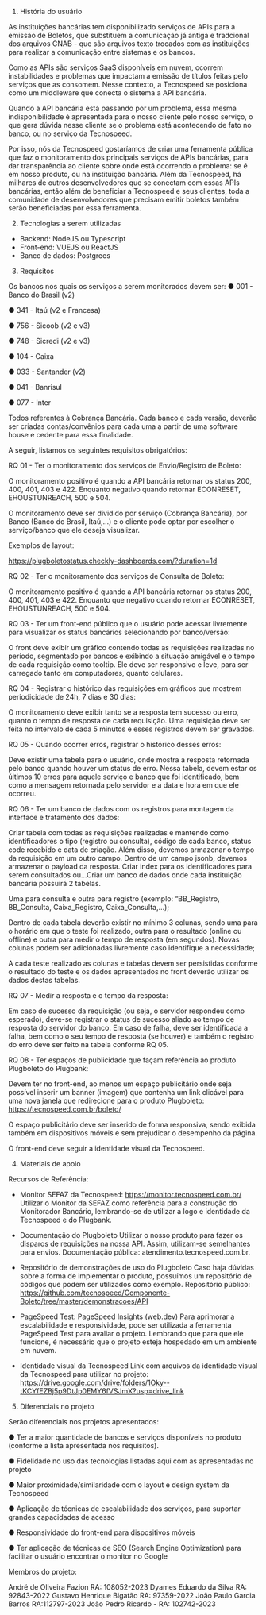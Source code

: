 1. História do usuário

As instituições bancárias tem disponibilizado serviços de APIs para a emissão de
Boletos, que substituem a comunicação já antiga e tradcional dos arquivos CNAB - que são
arquivos texto trocados com as instituições para realizar a comunicação entre sistemas e os
bancos.

Como as APIs são serviços SaaS disponíveis em nuvem, ocorrem instabilidades e
problemas que impactam a emissão de títulos feitas pelo serviços que as consomem. Nesse
contexto, a Tecnospeed se posiciona como um middleware que conecta o sistema a API
bancária.

Quando a API bancária está passando por um problema, essa mesma
indisponibilidade é apresentada para o nosso cliente pelo nosso serviço, o que gera dúvida
nesse cliente se o problema está acontecendo de fato no banco, ou no serviço da
Tecnospeed.

Por isso, nós da Tecnospeed gostaríamos de criar uma ferramenta pública que faz o
monitoramento dos principais serviços de APIs bancárias, para dar transparência ao cliente
sobre onde está ocorrendo o problema: se é em nosso produto, ou na instituição bancária.
Além da Tecnospeed, há milhares de outros desenvolvedores que se conectam com
essas APIs bancárias, então além de beneficiar a Tecnospeed e seus clientes, toda a
comunidade de desenvolvedores que precisam emitir boletos também serão beneficiadas
por essa ferramenta.





2. Tecnologias a serem utilizadas

- Backend: NodeJS ou Typescript
- Front-end: VUEJS ou ReactJS
- Banco de dados: Postgrees





3. Requisitos

Os bancos nos quais os serviços a serem monitorados devem ser:
● 001 - Banco do Brasil (v2)

● 341 - Itaú (v2 e Francesa)

● 756 - Sicoob (v2 e v3)

● 748 - Sicredi (v2 e v3)

● 104 - Caixa

● 033 - Santander (v2)

● 041 - Banrisul

● 077 - Inter


Todos referentes à Cobrança Bancária. Cada banco e cada versão, deverão ser criadas
contas/convênios para cada uma a partir de uma software house e cedente para essa
finalidade.

A seguir, listamos os seguintes requisitos obrigatórios:


RQ 01 - Ter o monitoramento dos serviços de Envio/Registro de Boleto:

O monitoramento positivo é quando a API bancária retornar os status 200, 400,
401, 403 e 422. Enquanto negativo quando retornar ECONRESET, EHOUSTUNREACH,
500 e 504.

O monitoramento deve ser dividido por serviço (Cobrança Bancária), por Banco
(Banco do Brasil, Itaú,...) e o cliente pode optar por escolher o serviço/banco que ele deseja
visualizar.

Exemplos de layout:

https://plugboletostatus.checkly-dashboards.com/?duration=1d


RQ 02 - Ter o monitoramento dos serviços de Consulta de Boleto:

O monitoramento positivo é quando a API bancária retornar os status 200, 400,
401, 403 e 422. Enquanto que negativo quando retornar ECONRESET,
EHOUSTUNREACH, 500 e 504.


RQ 03 - Ter um front-end público que o usuário pode acessar livremente para visualizar os
status bancários selecionando por banco/versão:

O front deve exibir um gráfico contendo todas as requisições realizadas no período,
segmentado por bancos e exibindo a situação amigável e o tempo de cada requisição como
tooltip. Ele deve ser responsivo e leve, para ser carregado tanto em computadores, quanto
celulares.


RQ 04 - Registrar o histórico das requisições em gráficos que mostrem periodicidade de
24h, 7 dias e 30 dias:

O monitoramento deve exibir tanto se a resposta tem sucesso ou erro, quanto o
tempo de resposta de cada requisição. Uma requisição deve ser feita no intervalo de cada 5
minutos e esses registros devem ser gravados.


RQ 05 - Quando ocorrer erros, registrar o histórico desses erros:

Deve existir uma tabela para o usuário, onde mostra a resposta retornada pelo
banco quando houver um status de erro. Nessa tabela, devem estar os últimos 10 erros
para aquele serviço e banco que foi identificado, bem como a mensagem retornada pelo
servidor e a data e hora em que ele ocorreu.


RQ 06 - Ter um banco de dados com os registros para montagem da interface e tratamento
dos dados:

Criar tabela com todas as requisições realizadas e mantendo como identificadores o
tipo (registro ou consulta), código de cada banco, status code recebido e data de criação.
Além disso, devemos armazenar o tempo da requisição em um outro campo. Dentro de um
campo jsonb, devemos armazenar o payload da resposta. Criar index para os
identificadores para serem consultados ou…Criar um banco de dados onde cada instituição 
bancária possuirá 2 tabelas. 

Uma para consulta e outra para registro (exemplo: “BB_Registro, BB_Consulta, Caixa_Registro,
Caixa_Consulta,...);

Dentro de cada tabela deverão existir no mínimo 3 colunas, sendo uma para o
horário em que o teste foi realizado, outra para o resultado (online ou offline) e outra para
medir o tempo de resposta (em segundos). Novas colunas podem ser adicionadas
livremente caso identifique a necessidade;

A cada teste realizado as colunas e tabelas devem ser persistidas conforme o
resultado do teste e os dados apresentados no front deverão utilizar os dados destas
tabelas.


RQ 07 - Medir a resposta e o tempo da resposta:

Em caso de sucesso da requisição (ou seja, o servidor respondeu como esperado),
deve-se registrar o status de sucesso aliado ao tempo de resposta do servidor do banco.
Em caso de falha, deve ser identificada a falha, bem como o seu tempo de resposta (se
houver) e também o registro do erro deve ser feito na tabela conforme RQ 05.


RQ 08 - Ter espaços de publicidade que façam referência ao produto Plugboleto do
Plugbank:

Devem ter no front-end, ao menos um espaço publicitário onde seja possível inserir
um banner (imagem) que contenha um link clicável para uma nova janela que redirecione
para o produto Plugboleto: https://tecnospeed.com.br/boleto/

O espaço publicitário deve ser inserido de forma responsiva, sendo exibida também
em dispositivos móveis e sem prejudicar o desempenho da página.

O front-end deve seguir a identidade visual da Tecnospeed.





4. Materiais de apoio

Recursos de Referência:

- Monitor SEFAZ da Tecnospeed: https://monitor.tecnospeed.com.br/
Utilizar o Monitor da SEFAZ como referência para a construção do Monitorador Bancário,
lembrando-se de utilizar a logo e identidade da Tecnospeed e do Plugbank.

- Documentação do Plugboleto
Utilizar o nosso produto para fazer os disparos de requisições na nossa API. Assim,
utilizam-se semelhantes para envios. Documentação pública:
atendimento.tecnospeed.com.br.

- Repositório de demonstrações de uso do Plugboleto
Caso haja dúvidas sobre a forma de implementar o produto, possuímos um repositório de
códigos que podem ser utilizados como exemplo. Repositório público:
https://github.com/tecnospeed/Componente-Boleto/tree/master/demonstracoes/API

- PageSpeed Test: PageSpeed Insights (web.dev)
Para aprimorar a escalabilidade e responsividade, pode ser utilizada a ferramenta
PageSpeed Test para avaliar o projeto. Lembrando que para que ele funcione, é necessário
que o projeto esteja hospedado em um ambiente em nuvem.

- Identidade visual da Tecnospeed
Link com arquivos da identidade visual da Tecnospeed para utilizar no projeto:
https://drive.google.com/drive/folders/1Oky--tKCYfEZBj5p9DtJp0EMY6fVSJmX?usp=drive_link





5. Diferenciais no projeto

Serão diferenciais nos projetos apresentados:

● Ter a maior quantidade de bancos e serviços disponíveis no produto (conforme a
lista apresentada nos requisitos).

● Fidelidade no uso das tecnologias listadas aqui com as apresentadas no projeto

● Maior proximidade/similaridade com o layout e design system da Tecnospeed

● Aplicação de técnicas de escalabilidade dos serviços, para suportar grandes
capacidades de acesso

● Responsividade do front-end para dispositivos móveis

● Ter aplicação de técnicas de SEO (Search Engine Optimization) para facilitar o
usuário encontrar o monitor no Google



Membros do projeto:

André de Oliveira Fazion RA: 108052-2023
Dyames Eduardo da Silva RA: 92843-2022
Gustavo Henrique Bigatão RA: 97359-2022
João Paulo Garcia Barros RA:112797-2023
João Pedro Ricardo - RA: 102742-2023
